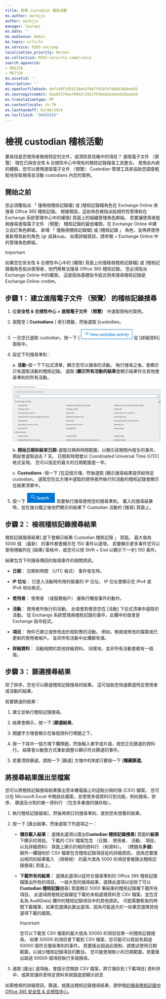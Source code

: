 ```yaml
---
title: 檢視 custodian 稽核活動
ms.author: markjjo
author: markjjo
manager: laurawi
ms.date: ''
ms.audience: Admin
ms.topic: article
ms.service: O365-seccomp
localization_priority: Normal
ms.collection: M365-security-compliance
search.appverid:
- MOE150
- MET150
ms.assetid: ''
description: ''
ms.openlocfilehash: defc89f1d54238e62f947fd197e7a866380ee601
ms.sourcegitcommit: 6aa82374eef09d2c1921f93bda3eabeeb28aadeb
ms.translationtype: MT
ms.contentlocale: zh-TW
ms.lasthandoff: 03/06/2019
ms.locfileid: "30455165"
---
```

# <a name="view-custodian-audit-activity"></a>檢視 custodian 稽核活動

要尋找是否使用者檢視特定的文件，或清除其信箱中的項目？ 進階電子文件 （預覽） 現在已與安全性 & 合規性中心中現有的稽核記錄搜尋工具整合。 使用此內嵌的體驗，您可以使用進階電子文件 （預覽） Custodian 管理工具來協助您調查輕鬆地存取搜尋並活動 custodians 內您的案例。

## <a name="before-you-begin"></a>開始之前

您必須獲指派 「 僅檢視稽核記錄檔] 或 [稽核記錄檔角色在 Exchange Online 來搜尋 Office 365 稽核記錄。 根據預設，這些角色被指派給相符性管理和在 Exchange 系統管理中心中的權限] 頁面上的組織管理角色群組。 若要讓使用者能夠搜尋進階電子文件 （預覽） 稽核記錄的最低權限，在 Exchange Online 中建立自訂角色群組、 新增 「 僅檢視稽核記錄檔] 或 [稽核記錄 」 角色，並再將使用者新增為新的角色 /gr 成員oup。 如需詳細資訊，請參閱 < Exchange Online 中的管理角色群組。

> [!IMPORTANT]
> 如果您在安全性 & 合規性中心中的 [權限] 頁面上的僅檢視稽核記錄檔] 或 [稽核記錄檔角色指派使用者，他們將無法搜尋 Office 365 稽核記錄。 您必須指派 Exchange Online 中的權限。 這是因為基礎指令程式用來搜尋稽核記錄是 Exchange Online cmdlet。

## <a name="step-1-create-an-advanced-ediscovery-preview-audit-log-search"></a>步驟 1： 建立進階電子文件 （預覽） 的稽核記錄搜尋

   1. 從**安全性 & 合規性中心 > 進階電子文件 （預覽）** 中選取現有的案例。
   
   2. 瀏覽至 [ **Custodians** ] 索引標籤，然後選取 [custodian。
   
   3. 一旦您已選取 custodian，按一下 [  ![檢視 Custodian 活動](../media/ViewCustodianActivity.PNG)  從 [詳細資料] 面板中。
   
   4. 設定下列搜尋準則：
      
      a. **活動**-按一下下拉式清單，顯示您可以搜尋的活動。 執行搜尋之後，會顯示只有選取活動的稽核記錄。 選取 [**顯示所有活動的結果**會顯示結果符合其他搜尋準則的所有活動。

      ![活動的清單](../media/CustodianActivityAudit.PNG)
      
      b. **開始日期和結束日期**-選取日期與時間範圍，以顯示該期間內發生的事件。 預設會選取過去 7 天。 日期和時間會以 Coordinated Universal Time (UTC) 格式呈現。 您可以指定的最大的日期範圍是一年。
      
      c. **Custodians** -按一下 [在這個方塊，然後選取 [顯示搜尋結果提供給特定 custodian。 選取您在此方塊中選取的使用者所執行的活動的稽核記錄會顯示在結果清單中。
      
   5. 按一下   ![[搜尋] 按鈕](../media/SearchButton.PNG)  若要執行搜尋使用您的搜尋準則。 載入的搜尋結果時，並在幾分鐘之後他們顯示的結果下 Custodian 活動的 [搜尋] 頁面上。 

## <a name="step-2-view-the-audit-log-search-results"></a>步驟 2： 檢視稽核記錄搜尋結果

稽核記錄搜尋結果] 底下會顯示結果 Custodian 稽核記錄 」 頁面。 最大值為 5000 個 （最新） 的事件都會顯示在 150 事件以遞增。 若要顯示更多事件您可以使用捲軸列在 [結果] 窗格中，或您可以按 Shift + End 以顯示下一步] 150 事件。

結果包含下列搜尋傳回的每個事件的相關資訊。
- **日期**： 日期和時間 （UTC 格式） 事件發生時。

- **IP 位址**： 已登入活動時所用的裝置的 IP 位址。 IP 位址會顯示在 IPv4 或 IPv6 地址格式。

- **使用者**： 使用者 （或服務帳戶） 誰執行觸發事件的動作。

- **活動**： 使用者所執行的活動。 此值會對應至您在 [活動] 下拉式清單中選取的活動。 從 Exchange 系統管理員稽核記錄的事件，此欄中的值會是 Exchange 指令程式。

- **項目**： 物件已建立或修改由於相對應的活動。 例如，檢視或修改的檔案或已更新的使用者帳戶。 並非所有活動中此欄都有值。

- **詳細資料**： 活動相關的其他詳細資料。 同樣地，並非所有活動會都有一個值。

## <a name="step-3-filter-the-search-results"></a>步驟 3： 篩選搜尋結果

除了排序，您也可以篩選稽核記錄搜尋的結果。 這可協助您快速篩選特定使用者或活動的結果。 

若要篩選的結果：

 1. 建立並執行稽核記錄搜尋。
  
2. 結果會顯示，按一下 [**篩選結果**。
 
3. 關鍵字方塊會顯示在每個資料行標題之下。
  
4. 按一下其中一個方塊下欄標題，然後輸入單字或片語，視您正在篩選的資料行。 結果會以動態方式重新調整以顯示符合篩選的事件。
  
5. 若要清除篩選，請按一下 [篩選] 方塊中的**X**或只要按一下 [**隱藏篩選**。

## <a name="export-the-search-results-to-a-file"></a>將搜尋結果匯出至檔案

您可以將稽核記錄搜尋結果匯出至本機電腦上的逗點分隔的值 (CSV) 檔案。 您可以在 Microsoft Excel 中開啟此檔案，並使用多個資料行到功能，例如搜尋，排序、 篩選及分割的單一資料行 （包含多重值的儲存格）。

1. 執行稽核記錄搜尋]，然後再修訂的搜尋準則，直到您有想要的結果。
  
2. 按一下 [匯出結果，然後選取下列選項之一：

    - **儲存載入結果：** 選擇此選項以匯出**Custodian 稽核記錄搜尋**] 頁面的**結果**下顯示的項目。 下載的 CSV 檔案包含 （日期、 使用者、 活動、 項目，以及詳細資料） 頁面上顯示的相同資料行 （和資料）。 （標題為**多個**） 額外一欄隨附於 CSV 檔案包含稽核記錄項目從的詳細資訊。 因為您要匯出相同的結果載入 （與檢視） 的最大值為 5000 的項目會被匯出稽核記錄搜尋] 頁面上。
        
    - **下載所有的結果：** 選擇此選項以從符合搜尋準則的 Office 365 稽核記錄檔匯出所有的項目。 一組大型的搜尋結果，選擇此選項以從除了可以**Custodian 稽核記錄**搜尋] 頁面顯示 5000 筆結果的稽核記錄檔下載所有項目。 此選項將稽核記錄檔從下載的未經處理資料至 CSV 檔案，並包含名為 AuditData] 欄中的稽核記錄項目中的其他資訊。 可能需要較長的時間下載檔案，如果您選擇此匯出選項，因為可能遠大於一如果您選擇其他選項下載的檔案。
    
      > [!IMPORTANT]
      > 您可以下載至 CSV 檔案的最大值為 50000 的項目從單一的稽核記錄搜尋。 如果 50000 的項目會下載到 CSV 檔案，您可能可以假設有超過 50000 個符合搜尋準則的事件。 若要匯出超過此限制，請嘗試使用日期範圍，以減少稽核記錄項目的數目。 您可能使用較小的日期範圍，若要匯出超過 50000 個項目執行多個搜尋。
        

3. 選取 [匯出] 選項後，會提示您開啟 CSV 檔案，將它儲存到 [下載項目] 資料夾中，或將其儲存至特定資料夾視窗底部顯示訊息

如需檢視的詳細資訊，篩選，或匯出稽核記錄搜尋結果，請參閱[的搜尋稽核記錄中 Office 365 安全性 & 合規性中心](../search-the-audit-log-in-security-and-compliance.md)。
